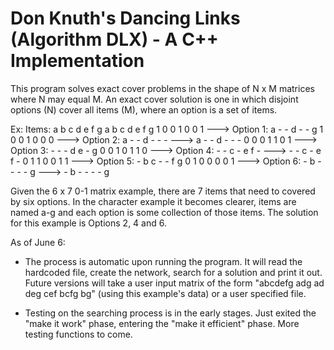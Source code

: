 # Don Knuth's Dancing Links (Algorithm DLX) - A C++ Implementation

This program solves exact cover problems in the shape of N x M matrices where N may equal M. An exact cover solution is one in which disjoint options (N) cover all items (M), where an option is a set of items.

Ex:                     Items:    a b c d e f g          a b c d e f g
1 0 0 1 0 0 1   --->    Option 1: a - - d - - g
1 0 0 1 0 0 0   --->    Option 2: a - - d - - -   --->   a - - d - - -
0 0 0 1 1 0 1   --->    Option 3: - - - d e - g
0 0 1 0 1 1 0   --->    Option 4: - - c - e f -   --->   - - c - e f -
0 1 1 0 0 1 1   --->    Option 5: - b c - - f g
0 1 0 0 0 0 1   --->    Option 6: - b - - - - g   --->   - b - - - - g

Given the 6 x 7 0-1 matrix example, there are 7 items that need to covered by six options. In the character example it becomes clearer, items are named a-g and each option is some collection of those items. The solution for this example is Options 2, 4 and 6.

As of June 6:
- The process is automatic upon running the program. It will read the hardcoded file, create the network, search for a solution and print it out. Future versions will take a user input matrix of the form "abcdefg adg ad deg cef bcfg bg" (using this example's data) or a user specified file.

- Testing on the searching process is in the early stages. Just exited the "make it work" phase, entering the "make it efficient" phase. More testing functions to come.
